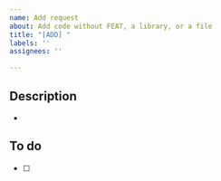 ```yaml
---
name: Add request
about: Add code without FEAT, a library, or a file
title: "[ADD] "
labels: ''
assignees: ''

---
```


## Description
- 


## To do
- [ ]
